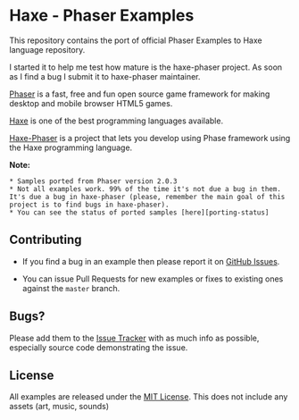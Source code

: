 Haxe - Phaser Examples
===============

This repository contains the port of official Phaser Examples to Haxe language repository.

I started it to help me test how mature is the haxe-phaser project. As soon as I find a bug I submit it to haxe-phaser maintainer.

[Phaser][phaser] is a fast, free and fun open source game framework for making desktop and mobile browser HTML5 games.

[Haxe][haxe] is one of the best programming languages available.

[Haxe-Phaser][haxe-phaser] is a project that lets you develop using Phase framework using the Haxe programming language.


**Note:** 

    * Samples ported from Phaser version 2.0.3
    * Not all examples work. 99% of the time it's not due a bug in them. It's due a bug in haxe-phaser (please, remember the main goal of this project is to find bugs in haxe-phaser).
    * You can see the status of ported samples [here][porting-status]


Contributing
------------

- If you find a bug in an example then please report it on [GitHub Issues][issues].

- You can issue Pull Requests for new examples or fixes to existing ones against the `master` branch.



Bugs?
-----

Please add them to the [Issue Tracker][issues] with as much info as possible, especially source code demonstrating the issue.



License
-------

All examples are released under the [MIT License](http://opensource.org/licenses/MIT). This does not include any assets (art, music, sounds)



[issues]: https://github.com/plicatibu/haxe-phaser-examples/issues
[phaser]: http://phaser.io
[haxe-phaser]: https://github.com/Blank101/haxe-phaser
[haxe]: http://haxe.org/
[porting-status]: https://github.com/plicatibu/haxe-phaser-examples/blob/master/porting-status.md